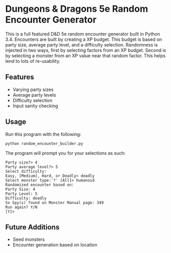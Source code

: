 Dungeons &amp; Dragons 5e Random Encounter Generator
====================================================

This is a full featured D&amp;D 5e random encounter generator built in Python 3.4. Encounters are built by creating
a XP budget. This budget is based on party size, average party level, and a difficulty selection.
Randomness is injected in two ways, first by selecting factors from an XP budget.
Second is by selecting a monster from an XP value near that random factor. This helps lend to lots of re-usability.


Features
--------
- Varying party sizes
- Average party levels
- Difficulty selection
- Input sanity checking

Usage
-----
Run this program with the following:

    python random_encounter_builder.py

The program will prompt you for your selections as such:

    Party size?> 4
    Party average level?> 5
    Select difficulty:
    Easy, [Medium], Hard, or Deadly> deadly
    Select monster type:'?' [All]> humanoid
    Randomized encounter based on:
    Party Size: 4
    Party Level: 5
    Difficulty: deadly
    5x Spy(s) found on Monster Manual page: 349
    Run again? Y/N
    [Y]>

Future Additions
----------------

- Seed monsters
- Encounter generation based on location